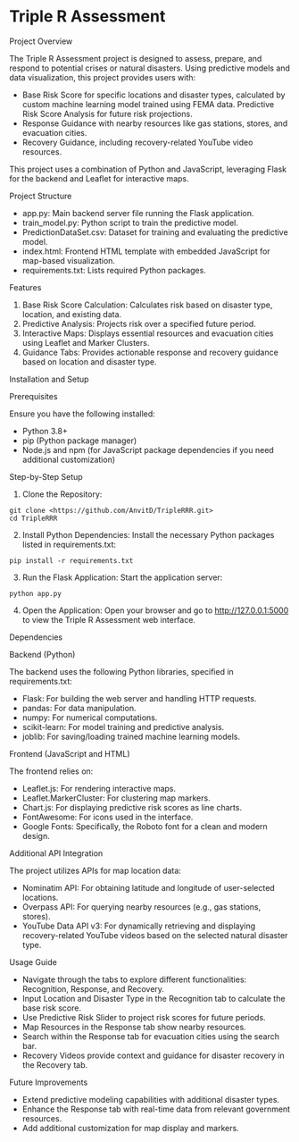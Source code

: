 # Triple R Assessment

Project Overview

The Triple R Assessment project is designed to assess, prepare, and respond to potential crises or natural disasters. Using predictive models and data visualization, this project provides users with:

* Base Risk Score for specific locations and disaster types, calculated by custom machine learning model trained using FEMA data.
Predictive Risk Score Analysis for future risk projections.
* Response Guidance with nearby resources like gas stations, stores, and evacuation cities.
* Recovery Guidance, including recovery-related YouTube video resources.

This project uses a combination of Python and JavaScript, leveraging Flask for the backend and Leaflet for interactive maps.

Project Structure

* app.py: Main backend server file running the Flask application.
* train_model.py: Python script to train the predictive model.
* PredictionDataSet.csv: Dataset for training and evaluating the predictive model.
* index.html: Frontend HTML template with embedded JavaScript for map-based visualization.
* requirements.txt: Lists required Python packages.

Features

1. Base Risk Score Calculation: Calculates risk based on disaster type, location, and existing data.
2. Predictive Analysis: Projects risk over a specified future period.
3. Interactive Maps: Displays essential resources and evacuation cities using Leaflet and Marker Clusters.
4. Guidance Tabs: Provides actionable response and recovery guidance based on location and disaster type.

Installation and Setup

Prerequisites

Ensure you have the following installed:

* Python 3.8+
* pip (Python package manager)
* Node.js and npm (for JavaScript package dependencies if you need additional customization)

Step-by-Step Setup

1.	Clone the Repository:
 ```
 git clone <https://github.com/AnvitD/TripleRRR.git>
 cd TripleRRR
 ```

2.	Install Python Dependencies:
Install the necessary Python packages listed in requirements.txt:

```
pip install -r requirements.txt
```

3.	Run the Flask Application:
Start the application server:

```
python app.py
```
4.	Open the Application:
Open your browser and go to http://127.0.0.1:5000 to view the Triple R Assessment web interface.

Dependencies

Backend (Python)

The backend uses the following Python libraries, specified in requirements.txt:

* Flask: For building the web server and handling HTTP requests.
* pandas: For data manipulation.
* numpy: For numerical computations.
* scikit-learn: For model training and predictive analysis.
* joblib: For saving/loading trained machine learning models.

Frontend (JavaScript and HTML)

The frontend relies on:

* Leaflet.js: For rendering interactive maps.
* Leaflet.MarkerCluster: For clustering map markers.
* Chart.js: For displaying predictive risk scores as line charts.
* FontAwesome: For icons used in the interface.
* Google Fonts: Specifically, the Roboto font for a clean and modern design.

Additional API Integration

The project utilizes APIs for map location data:

* Nominatim API: For obtaining latitude and longitude of user-selected locations.
* Overpass API: For querying nearby resources (e.g., gas stations, stores).
* YouTube Data API v3: For dynamically retrieving and displaying recovery-related YouTube videos based on the selected natural disaster type.

Usage Guide

* Navigate through the tabs to explore different functionalities: Recognition, Response, and Recovery.
* Input Location and Disaster Type in the Recognition tab to calculate the base risk score.
* Use Predictive Risk Slider to project risk scores for future periods.
* Map Resources in the Response tab show nearby resources.
* Search within the Response tab for evacuation cities using the search bar.
* Recovery Videos provide context and guidance for disaster recovery in the Recovery tab.

Future Improvements

* Extend predictive modeling capabilities with additional disaster types.
* Enhance the Response tab with real-time data from relevant government resources.
* Add additional customization for map display and markers.




 
